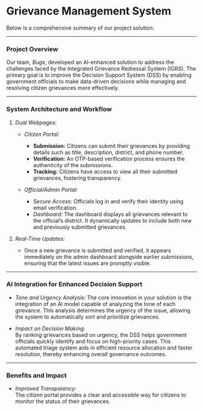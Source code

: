 # Grievance Management System

Below is a comprehensive summary of our project solution:

---

### Project Overview

Our team, *Bugs*, developed an AI-enhanced solution to address the challenges faced by the Integrated Grievance Redressal System (IGRS). The primary goal is to improve the Decision Support System (DSS) by enabling government officials to make data-driven decisions while managing and resolving citizen grievances more effectively.

---

### System Architecture and Workflow

1. *Dual Webpages:*  
   - *Citizen Portal:*  
     - **Submission:** Citizens can submit their grievances by providing details such as title, description, district, and phone number.
     - **Verification:** An OTP-based verification process ensures the authenticity of the submissions.
     - **Tracking:** Citizens have access to view all their submitted grievances, fostering transparency.
   
   - *Official/Admin Portal:*  
     - *Secure Access:* Officials log in and verify their identity using email verification.
     - *Dashboard:* The dashboard displays all grievances relevant to the official’s district. It dynamically updates to include both new and previously submitted grievances.
   
2. *Real-Time Updates:* 
   - Once a new grievance is submitted and verified, it appears immediately on the admin dashboard alongside earlier submissions, ensuring that the latest issues are promptly visible.

---

### AI Integration for Enhanced Decision Support

- *Tone and Urgency Analysis:* 
  The core innovation in your solution is the integration of an AI model capable of analyzing the tone of each grievance. This analysis determines the urgency of the issue, allowing the system to automatically sort and prioritize grievances.
  
- *Impact on Decision Making:*  
  By ranking grievances based on urgency, the DSS helps government officials quickly identify and focus on high-priority cases. This automated triage system aids in efficient resource allocation and faster resolution, thereby enhancing overall governance outcomes.

---

### Benefits and Impact

- *Improved Transparency:*  
  The citizen portal provides a clear and accessible way for citizens to monitor the status of their grievances.

